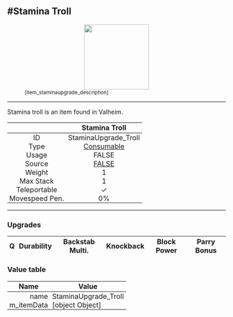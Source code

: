 <meta property="og:title" content="Stamina Troll - MoreValheim" /><meta property="og:type" content="website" /><meta property="og:image" content="/assets/stamina_troll.png" /><meta property="og:description" content="Stamina Troll is an item found in Valheim." /><meta name="theme-color" content="#546D78"><meta name="twitter:card" content="summary_large_image">
#Stamina Troll
-------------
<style>img {width:20px;}.tb {width:150px;display: block;margin-left: auto;margin-right: auto;}</style>

<style>.md-typeset table:not([class]) th:not([align]) {min-width:unset!important;}</style>
<style>td{padding:0em 0.3em!important;text-align:center!important;border-left:.05rem solid var(--md-default-fg-color--lightest)}</style>

<style>th{padding:0.1em 0.3em!important;text-align:center!important;font-weight:bold}</style>

<style>pre{text-align:right!important}</style>
<style>table tr td:first-child {border-left: 0;};</style>

<figure><img src="/assets/stamina_troll.png" class="tb" /><figcaption><small>[item_staminaupgrade_description]</small></figcaption></figure>

-------------

Stamina troll is an item found in Valheim.

|        | Stamina Troll              |
| ----------- | ------------------------------------ |
| ID |StaminaUpgrade_Troll
| Type | [Consumable](../../types/consumable)
| Usage | FALSE<br>
| Source | [FALSE](../../items/false)
| Weight | 1 |
| Max Stack | 1 |
| Teleportable | ✓
| Movespeed Pen. | 0%


-------------

### Upgrades
| Q | Durability | Backstab Multi. | Knockback | Block Power | Parry Bonus
| - | - | - | - | - | - 


### Value table
| Name | Value
| - | - |
| <div style="text-align:right">name</div> | <div style="text-align:left">StaminaUpgrade_Troll</div> | 
| <div style="text-align:right">m_itemData</div> | <div style="text-align:left">[object Object]</div> | 